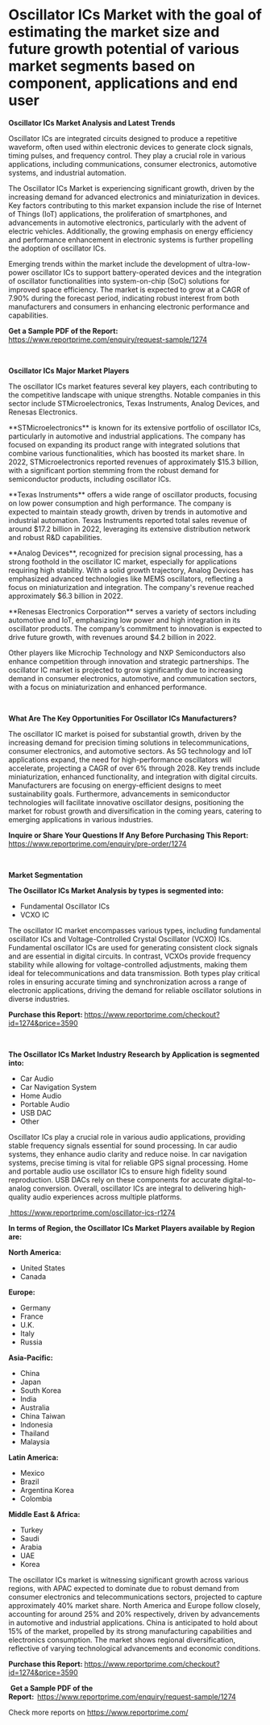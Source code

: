 <p><h1>Oscillator ICs Market with the goal of estimating the market size and future growth potential of various market segments based on component, applications and end user</h1></p><p><strong>Oscillator ICs Market Analysis and Latest Trends</strong></p>
<p><p>Oscillator ICs are integrated circuits designed to produce a repetitive waveform, often used within electronic devices to generate clock signals, timing pulses, and frequency control. They play a crucial role in various applications, including communications, consumer electronics, automotive systems, and industrial automation.</p><p>The Oscillator ICs Market is experiencing significant growth, driven by the increasing demand for advanced electronics and miniaturization in devices. Key factors contributing to this market expansion include the rise of Internet of Things (IoT) applications, the proliferation of smartphones, and advancements in automotive electronics, particularly with the advent of electric vehicles. Additionally, the growing emphasis on energy efficiency and performance enhancement in electronic systems is further propelling the adoption of oscillator ICs.</p><p>Emerging trends within the market include the development of ultra-low-power oscillator ICs to support battery-operated devices and the integration of oscillator functionalities into system-on-chip (SoC) solutions for improved space efficiency. The market is expected to grow at a CAGR of 7.90% during the forecast period, indicating robust interest from both manufacturers and consumers in enhancing electronic performance and capabilities.</p></p>
<p><strong>Get a Sample PDF of the Report:&nbsp;</strong> <a href="https://www.reportprime.com/enquiry/request-sample/1274?utm_campaign=2242&utm_medium=2&utm_source=Github&utm_content=ia&utm_term=18032025&utm_id=oscillator-ics">https://www.reportprime.com/enquiry/request-sample/1274</a></p>
<p>&nbsp;</p>
<p><strong>Oscillator ICs Major Market Players</strong></p>
<p><p>The oscillator ICs market features several key players, each contributing to the competitive landscape with unique strengths. Notable companies in this sector include STMicroelectronics, Texas Instruments, Analog Devices, and Renesas Electronics.</p><p>**STMicroelectronics** is known for its extensive portfolio of oscillator ICs, particularly in automotive and industrial applications. The company has focused on expanding its product range with integrated solutions that combine various functionalities, which has boosted its market share. In 2022, STMicroelectronics reported revenues of approximately $15.3 billion, with a significant portion stemming from the robust demand for semiconductor products, including oscillator ICs.</p><p>**Texas Instruments** offers a wide range of oscillator products, focusing on low power consumption and high performance. The company is expected to maintain steady growth, driven by trends in automotive and industrial automation. Texas Instruments reported total sales revenue of around $17.2 billion in 2022, leveraging its extensive distribution network and robust R&D capabilities.</p><p>**Analog Devices**, recognized for precision signal processing, has a strong foothold in the oscillator IC market, especially for applications requiring high stability. With a solid growth trajectory, Analog Devices has emphasized advanced technologies like MEMS oscillators, reflecting a focus on miniaturization and integration. The company's revenue reached approximately $6.3 billion in 2022.</p><p>**Renesas Electronics Corporation** serves a variety of sectors including automotive and IoT, emphasizing low power and high integration in its oscillator products. The company’s commitment to innovation is expected to drive future growth, with revenues around $4.2 billion in 2022.</p><p>Other players like Microchip Technology and NXP Semiconductors also enhance competition through innovation and strategic partnerships. The oscillator IC market is projected to grow significantly due to increasing demand in consumer electronics, automotive, and communication sectors, with a focus on miniaturization and enhanced performance.</p></p>
<p>&nbsp;</p>
<p><strong>What Are The Key Opportunities For Oscillator ICs Manufacturers?</strong></p>
<p><p>The oscillator IC market is poised for substantial growth, driven by the increasing demand for precision timing solutions in telecommunications, consumer electronics, and automotive sectors. As 5G technology and IoT applications expand, the need for high-performance oscillators will accelerate, projecting a CAGR of over 6% through 2028. Key trends include miniaturization, enhanced functionality, and integration with digital circuits. Manufacturers are focusing on energy-efficient designs to meet sustainability goals. Furthermore, advancements in semiconductor technologies will facilitate innovative oscillator designs, positioning the market for robust growth and diversification in the coming years, catering to emerging applications in various industries.</p></p>
<p><strong>Inquire or Share Your Questions If Any Before Purchasing This Report:</strong> <a href="https://www.reportprime.com/enquiry/pre-order/1274?utm_campaign=2242&utm_medium=2&utm_source=Github&utm_content=ia&utm_term=18032025&utm_id=oscillator-ics">https://www.reportprime.com/enquiry/pre-order/1274</a></p>
<p>&nbsp;</p>
<p><strong>Market Segmentation</strong></p>
<p><strong>The Oscillator ICs Market Analysis by types is segmented into:</strong></p>
<p><ul><li>Fundamental Oscillator ICs</li><li>VCXO IC</li></ul></p>
<p><p>The oscillator IC market encompasses various types, including fundamental oscillator ICs and Voltage-Controlled Crystal Oscillator (VCXO) ICs. Fundamental oscillator ICs are used for generating consistent clock signals and are essential in digital circuits. In contrast, VCXOs provide frequency stability while allowing for voltage-controlled adjustments, making them ideal for telecommunications and data transmission. Both types play critical roles in ensuring accurate timing and synchronization across a range of electronic applications, driving the demand for reliable oscillator solutions in diverse industries.</p></p>
<p><strong>Purchase this Report:&nbsp;</strong><a href="https://www.reportprime.com/checkout?id=1274&price=3590&utm_campaign=2242&utm_medium=2&utm_source=Github&utm_content=ia&utm_term=18032025&utm_id=oscillator-ics">https://www.reportprime.com/checkout?id=1274&price=3590</a></p>
<p>&nbsp;</p>
<p><strong>The Oscillator ICs Market Industry Research by Application is segmented into:</strong></p>
<p><ul><li>Car Audio</li><li>Car Navigation System</li><li>Home Audio</li><li>Portable Audio</li><li>USB DAC</li><li>Other</li></ul></p>
<p><p>Oscillator ICs play a crucial role in various audio applications, providing stable frequency signals essential for sound processing. In car audio systems, they enhance audio clarity and reduce noise. In car navigation systems, precise timing is vital for reliable GPS signal processing. Home and portable audio use oscillator ICs to ensure high fidelity sound reproduction. USB DACs rely on these components for accurate digital-to-analog conversion. Overall, oscillator ICs are integral to delivering high-quality audio experiences across multiple platforms.</p></p>
<p><a href="https://www.reportprime.com/oscillator-ics-r1274?utm_campaign=2242&utm_medium=2&utm_source=Github&utm_content=ia&utm_term=18032025&utm_id=oscillator-ics">&nbsp;https://www.reportprime.com/oscillator-ics-r1274</a></p>
<p><strong>In terms of Region, the Oscillator ICs Market Players available by Region are:</strong></p>
<p>
    <p> <strong> North America: </strong>
        <ul>
            <li>United States</li>
            <li>Canada</li>
        </ul>
        </p> 
    <p> <strong> Europe: </strong>
        <ul>
            <li>Germany</li>
            <li>France</li>
            <li>U.K.</li>
            <li>Italy</li>
            <li>Russia</li>
        </ul>
        </p> 
    <p> <strong> Asia-Pacific: </strong>
        <ul>
            <li>China</li>
            <li>Japan</li>
            <li>South Korea</li>
            <li>India</li>
            <li>Australia</li>
            <li>China Taiwan</li>
            <li>Indonesia</li>
            <li>Thailand</li>
            <li>Malaysia</li>
        </ul>
        </p> 
    <p> <strong> Latin America: </strong>
        <ul>
            <li>Mexico</li>
            <li>Brazil</li>
            <li>Argentina Korea</li>
            <li>Colombia</li>
        </ul>
        </p> 
    <p> <strong> Middle East & Africa: </strong>
        <ul>
            <li>Turkey</li>
            <li>Saudi</li>
            <li>Arabia</li>
            <li>UAE</li>
            <li>Korea</li>
        </ul>
    </p>
    </p>
<p><p>The oscillator ICs market is witnessing significant growth across various regions, with APAC expected to dominate due to robust demand from consumer electronics and telecommunications sectors, projected to capture approximately 40% market share. North America and Europe follow closely, accounting for around 25% and 20% respectively, driven by advancements in automotive and industrial applications. China is anticipated to hold about 15% of the market, propelled by its strong manufacturing capabilities and electronics consumption. The market shows regional diversification, reflective of varying technological advancements and economic conditions.</p></p>
<p><strong>Purchase this Report: </strong><a href="https://www.reportprime.com/checkout?id=1274&price=3590&utm_campaign=2242&utm_medium=2&utm_source=Github&utm_content=ia&utm_term=18032025&utm_id=oscillator-ics">https://www.reportprime.com/checkout?id=1274&price=3590</a></p>
<p>&nbsp;<strong>Get a Sample PDF of the Report:&nbsp;&nbsp;</strong><a href="https://www.reportprime.com/enquiry/request-sample/1274?utm_campaign=2242&utm_medium=2&utm_source=Github&utm_content=ia&utm_term=18032025&utm_id=oscillator-ics">https://www.reportprime.com/enquiry/request-sample/1274</a></p>
<p><strong></strong></p>
<p>Check more reports on <a href="https://www.reportprime.com/?utm_campaign=2242&utm_medium=2&utm_source=Github&utm_content=ia&utm_term=18032025&utm_id=oscillator-ics">https://www.reportprime.com/</a></p>